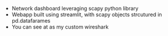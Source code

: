 - Network dashboard leveraging scapy python library
- Webapp built using streamlit, with scapy objects strcutured in pd.datafarames
- You can see at as my custom wireshark
